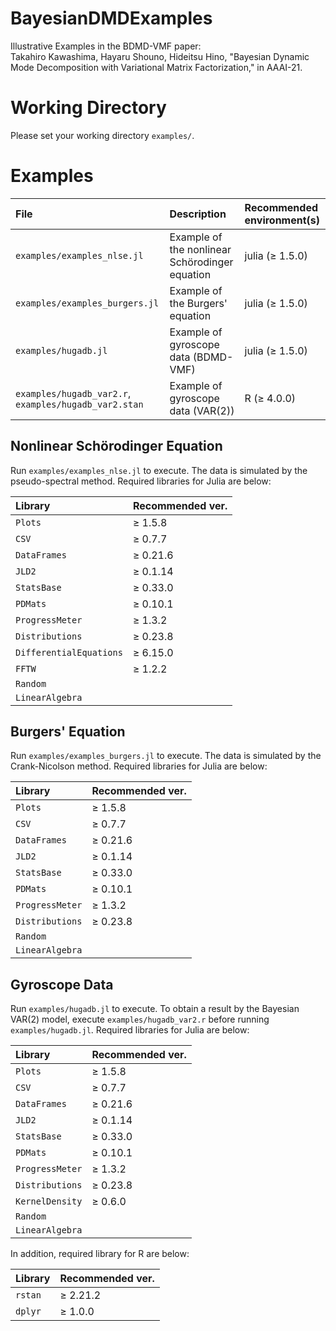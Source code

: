 # BayesianDMDExamples
Illustrative Examples in the BDMD-VMF paper:  
Takahiro Kawashima, Hayaru Shouno, Hideitsu Hino, "Bayesian Dynamic Mode Decomposition with Variational Matrix Factorization," in AAAI-21.

# Working Directory
Please set your working directory `examples/`.

# Examples

|File|Description|Recommended environment(s)|
|:---|:----------|:-------------------------|
|`examples/examples_nlse.jl`|Example of the nonlinear Schörodinger equation|julia (≥ 1.5.0)|
|`examples/examples_burgers.jl`|Example of the Burgers' equation|julia (≥ 1.5.0)|
|`examples/hugadb.jl`|Example of gyroscope data (BDMD-VMF)|julia (≥ 1.5.0)|
|`examples/hugadb_var2.r`, `examples/hugadb_var2.stan`|Example of gyroscope data (VAR(2))|R (≥ 4.0.0)|


## Nonlinear Schörodinger Equation
Run `examples/examples_nlse.jl` to execute.
The data is simulated by the pseudo-spectral method.
Required libraries for Julia are below:

|Library|Recommended ver.|
|:------|:---------------|
|`Plots`  |≥ 1.5.8|
|`CSV`  |≥ 0.7.7|
|`DataFrames`  |≥ 0.21.6|
|`JLD2`  |≥ 0.1.14|
|`StatsBase`  |≥ 0.33.0|
|`PDMats` | ≥ 0.10.1|
|`ProgressMeter`  |≥ 1.3.2|
|`Distributions`  |≥ 0.23.8|
|`DifferentialEquations`  |≥ 6.15.0|
|`FFTW`  |≥ 1.2.2|
|`Random`  ||
|`LinearAlgebra`  ||

## Burgers' Equation
Run `examples/examples_burgers.jl` to execute.
The data is simulated by the Crank-Nicolson method.
Required libraries for Julia are below:

|Library|Recommended ver.|
|:------|:---------------|
|`Plots`  |≥ 1.5.8|
|`CSV`  |≥ 0.7.7|
|`DataFrames`  |≥ 0.21.6|
|`JLD2`  |≥ 0.1.14|
|`StatsBase`  |≥ 0.33.0|
|`PDMats` | ≥ 0.10.1|
|`ProgressMeter`  |≥ 1.3.2|
|`Distributions`  |≥ 0.23.8|
|`Random`  ||
|`LinearAlgebra`  ||



## Gyroscope Data
Run `examples/hugadb.jl` to execute.
To obtain a result by the Bayesian VAR(2) model,
execute `examples/hugadb_var2.r` before running `examples/hugadb.jl`.
Required libraries for Julia are below:

|Library|Recommended ver.|
|:------|:---------------|
|`Plots`  |≥ 1.5.8|
|`CSV`  |≥ 0.7.7|
|`DataFrames`  |≥ 0.21.6|
|`JLD2`  |≥ 0.1.14|
|`StatsBase`  |≥ 0.33.0|
|`PDMats` | ≥ 0.10.1|
|`ProgressMeter`  |≥ 1.3.2|
|`Distributions`  |≥ 0.23.8|
|`KernelDensity` |≥ 0.6.0|
|`Random`  ||
|`LinearAlgebra`  ||

In addition, required library for R are below:

|Library|Recommended ver.|
|:------|:---------------|
|`rstan`  |≥ 2.21.2|
|`dplyr`  |≥ 1.0.0|
